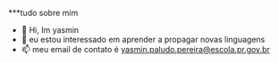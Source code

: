 ***tudo sobre mim


- 👋 Hi, Im yasmin
- 👀 eu estou interessado em aprender a propagar novas linguagens
- 📫 meu email de contato é yasmin.paludo.pereira@escola.pr.gov.br

<!---
yasminpp/yasminpp is a ✨ special ✨ repository because its `README.md` (this file) appears on your GitHub profile.
You can click the Preview link to take a look at your changes.
--->
